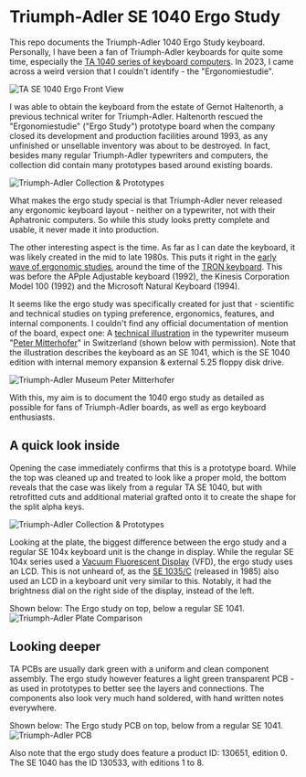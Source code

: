 # Triumph-Adler SE 1040 Ergo Study
This repo documents the Triumph-Adler 1040 Ergo Study keyboard. Personally, I have been a fan of Triumph-Adler keyboards for quite some time, especially the [TA 1040 series of keyboard computers](https://github.com/DirkSonguer/keyboard-TA-SE-1040). In 2023, I came across a weird version that I couldn't identify - the "Ergonomiestudie".

![TA SE 1040 Ergo Front View](https://github.com/DirkSonguer/keyboard-TA-SE-1040-Ergo/blob/main/images/TA-SE-1040-Ergo-front.jpg "TA SE 1040 Ergo Front View")

I was able to obtain the keyboard from the estate of Gernot Haltenorth, a previous technical writer for Triumph-Adler. Haltenorth rescued the "Ergonomiestudie" ("Ergo Study") prototype board when the company closed its development and production facilities around 1993, as any unfinished or unsellable inventory was about to be destroyed. In fact, besides many regular Triumph-Adler typewriters and computers, the collection did contain many prototypes based around existing boards.

![Triumph-Adler Collection & Prototypes](https://github.com/DirkSonguer/keyboard-TA-SE-1040-Ergo/blob/main/images/TA-SE-1040-Ergo-collection-prototypes.jpg "Triumph-Adler Collection & Prototypes")

What makes the ergo study special is that Triumph-Adler never released any ergonomic keyboard layout - neither on a typewriter, not with their Aphatronic computers. So while this study looks pretty complete and usable, it never made it into production.

The other interesting aspect is the time. As far as I can date the keyboard, it was likely created in the mid to late 1980s. This puts it right in the [early wave of ergonomic studies](http://xahlee.info/kbd/i2/split_keyboard__david_Rempel_2008_HF.pdf), around the time of the [TRON keyboard](http://xahlee.info/kbd/TRON_keyboard.html). This was before the APple Adjustable keyboard (1992), the Kinesis Corporation Model 100 (1992) and the Microsoft Natural Keyboard (1994).

It seems like the ergo study was specifically created for just that - scientific and technical studies on typing preference, ergonomics, features, and internal components. I couldn't find any official documentation of mention of the board, expect one: A [technical illustration](https://www.provinz.bz.it/katalog-kulturgueter/de/neu-erfasste-objekte.asp?kks_priref=150016971) in the typewriter museum "[Peter Mitterhofer](https://www.schreibmaschinenmuseum.com/en/)" in Switzerland (shown below with permission). Note that the illustration describes the keyboard as an SE 1041, which is the SE 1040 edition with internal memory expansion & external 5.25 floppy disk drive.

![Triumph-Adler Museum Peter Mitterhofer](https://github.com/DirkSonguer/keyboard-TA-SE-1040-Ergo/blob/main/images/TA-SE-1040-Ergo-SMM_003005_00large.jpg "Triumph-Adler Museum Peter Mitterhofer")

With this, my aim is to document the 1040 ergo study as detailed as possible for fans of Triumph-Adler boards, as well as ergo keyboard enthusiasts.

## A quick look inside
Opening the case immediately confirms that this is a prototype board. While the top was cleaned up and treated to look like a proper mold, the bottom reveals that the case was likely from a regular TA SE 1040, but with retrofitted cuts and additional material grafted onto it to create the shape for the split alpha keys.

![Triumph-Adler Collection & Prototypes](https://github.com/DirkSonguer/keyboard-TA-SE-1040-Ergo/blob/main/images/TA-SE-1040-Ergo-interior-details.jpg "Triumph-Adler Collection & Prototypes")

Looking at the plate, the biggest difference between the ergo study and a regular SE 104x keyboard unit is the change in display. While the regular SE 104x series used a [Vacuum Fluorescent Display](https://en.wikipedia.org/wiki/Vacuum_fluorescent_display) (VFD), the ergo study uses an LCD. This is not unheard of, as the [SE 1035/C](https://www.provinz.bz.it/katalog-kulturgueter/de/suche.asp?kks_priref=150008271) (released in 1985) also used an LCD in a keyboard unit very similar to this. Notably, it had the brightness dial on the right side of the display, instead of the left.

Shown below: The Ergo study on top, below a regular SE 1041.
![Triumph-Adler Plate Comparison](https://github.com/DirkSonguer/keyboard-TA-SE-1040-Ergo/blob/main/images/TA-SE-1040-Ergo-plate-comparison.jpg "Triumph-Adler Plate Comparison")

## Looking deeper
TA PCBs are usually dark green with a uniform and clean component assembly. The ergo study however features a light green transparent PCB - as used in prototypes to better see the layers and connections. The components also look very much hand soldered, with hand written notes everywhere.

Shown below: The Ergo study PCB on top, below from a regular SE 1041.
![Triumph-Adler PCB](https://github.com/DirkSonguer/keyboard-TA-SE-1040-Ergo/blob/main/images/TA-SE-1040-Ergo-pcb.jpg "Triumph-Adler PCB")

Also note that the ergo study does feature a product ID: 130651, edition 0. The SE 1040 has the ID 130533, with editions 1 to 8.
